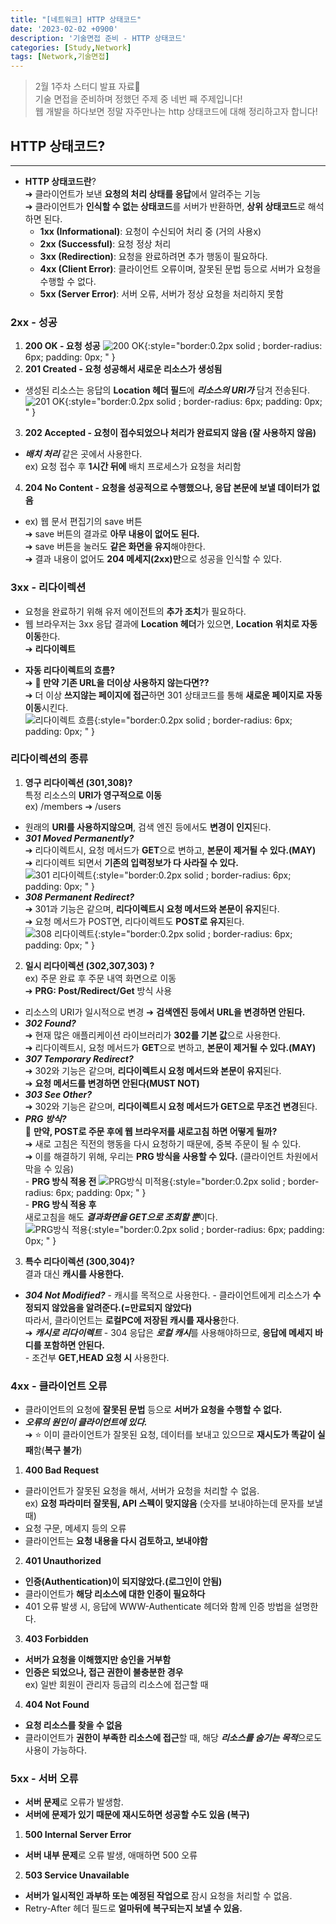```yaml
---
title: "[네트워크] HTTP 상태코드"
date: '2023-02-02 +0900'
description: '기술면접 준비 - HTTP 상태코드'
categories: [Study,Network]
tags: [Network,기술면접]
---
```


> 2월 1주차 스터디 발표 자료📖                                    
> 기술 면접을 준비하며 정했던 주제 중 네번 째 주제입니다!           
> 웹 개발을 하다보면 정말 자주만나는 http 상태코드에 대해 정리하고자 합니다!

## **HTTP 상태코드?** ##
---
* **HTTP 상태코드란**?           
➔ 클라이언트가 보낸 **요청의 처리 상태를 응답**에서 알려주는 기능        
➔ 클라이언트가 **인식할 수 없는 상태코드**를 서버가 반환하면, **상위 상태코드**로 해석하면 된다.                    
    - **1xx (Informational)**: 요청이 수신되어 처리 중 (거의 사용x)
    - **2xx (Successful)**: 요청 정상 처리
    - **3xx (Redirection)**: 요청을 완료하려면 추가 행동이 필요하다.
    - **4xx (Client Error)**: 클라이언트 오류이며, 잘못된 문법 등으로 서버가 요청을 수행할 수 없다.
    - **5xx (Server Error)**: 서버 오류, 서버가 정상 요청을 처리하지 못함

### **2xx - 성공** ###
1. **200 OK - 요청 성공**
![200 OK](/assets/img/200ok.jpg){:style="border:0.2px solid ; border-radius: 6px; padding: 0px; " } 
2. **201 Created - 요청 성공해서 새로운 리소스가 생성됨**   
- 생성된 리소스는 응답의 **Location 헤더 필드**에 ***리소스의 URI가*** 담겨 전송된다.             
![201 OK](/assets/img/201created.jpg){:style="border:0.2px solid ; border-radius: 6px; padding: 0px; " } 
3. **202 Accepted - 요청이 접수되었으나 처리가 완료되지 않음 (잘 사용하지 않음)**
- ***배치 처리*** 같은 곳에서 사용한다.         
ex) 요청 접수 후 **1시간 뒤에** 배치 프로세스가 요청을 처리함 
4. **204 No Content - 요청을 성공적으로 수행했으나, 응답 본문에 보낼 데이터가 없음**
- ex) 웹 문서 편집기의 save 버튼            
➔ save 버튼의 결과로 **아무 내용이 없어도 된다.**                
➔ save 버튼을 눌러도 **같은 화면을 유지**해야한다.                   
➔ 결과 내용이 없어도 **204 메세지(2xx)만**으로 성공을 인식할 수 있다.                                 

### **3xx - 리다이렉션** ###
- 요청을 완료하기 위해 유저 에이전트의 **추가 조치**가 필요하다.           
- 웹 브라우저는 3xx 응답 결과에 **Location 헤더**가 있으면, **Location 위치로 자동 이동**한다.             
➔ **리다이렉트**

* **자동 리다이렉트의 흐름?**        
➔ **🤔 만약 기존 URL을 더이상 사용하지 않는다면??**     
➔ 더 이상 **쓰지않는 페이지에 접근**하면 301 상태코드를 통해 **새로운 페이지로 자동 이동**시킨다.         
![리다이렉트 흐름](/assets/img/redirect.jpg){:style="border:0.2px solid ; border-radius: 6px; padding: 0px; " } 

### **리다이렉션의 종류** ###
1. **영구 리다이렉션 (301,308)?**            
특정 리소스의 **URI가 영구적으로 이동**                    
ex) /members ➔ /users
- 원래의 **URI를 사용하지않으며**, 검색 엔진 등에서도 **변경이 인지**된다.
- ***301 Moved Permanently?***           
➔ 리다이렉트시, 요청 메서드가 **GET**으로 변하고, **본문이 제거될 수 있다.(MAY)**   
➔ 리다이렉트 되면서 **기존의 입력정보가 다 사라질 수 있다.**   
![301 리다이렉트](/assets/img/301redirect.jpg){:style="border:0.2px solid ; border-radius: 6px; padding: 0px; " } 
- ***308 Permanent Redirect?***      
➔ 301과 기능은 같으며, **리다이렉트시 요청 메서드와 본문이 유지**된다.            
➔ 요청 메서드가 POST면, 리다이렉트도 **POST로 유지**된다.        
![308 리다이렉트](/assets/img/308redirect.jpg){:style="border:0.2px solid ; border-radius: 6px; padding: 0px; " }      
2. **일시 리다이렉션 (302,307,303) ?**<br>
ex) 주문 완료 후 주문 내역 화면으로 이동       
➔ **PRG: Post/Redirect/Get** 방식 사용 <br>
- 리소스의 URI가 일시적으로 변경 ➔ **검색엔진 등에서 URL을 변경하면 안된다.**
- ***302 Found?***     
➔ 현재 많은 애플리케이션 라이브러리가 **302를 기본 값**으로 사용한다.              
➔ 리다이렉트시, 요청 메서드가 **GET**으로 변하고, **본문이 제거될 수 있다.(MAY)**   
- ***307 Temporary Redirect?***               
➔ 302와 기능은 같으며, **리다이렉트시 요청 메서드와 본문이 유지**된다.       
➔ **요청 메서드를 변경하면 안된다(MUST NOT)**
- ***303 See Other?***               
➔ 302와 기능은 같으며, **리다이렉트시 요청 메서드가 GET으로 무조건 변경**된다.    
- ***PRG 방식?***           
🤔 **만약, POST로 주문 후에 웹 브라우저를 새로고침 하면 어떻게 될까?**         
➔ 새로 고침은 직전의 행동을 다시 요청하기 때문에, 중복 주문이 될 수 있다.    
➔ 이를 해결하기 위해, 우리는 **PRG 방식을 사용할 수 있다.** (클라이언트 차원에서 막을 수 있음)         
        - **PRG 방식 적용 전**
            ![PRG방식 미적용](/assets/img/prg-before.jpg){:style="border:0.2px solid ; border-radius: 6px; padding: 0px; " }      
        - **PRG 방식 적용 후**                
            새로고침을 해도 ***결과화면을 GET으로 조회할 뿐***이다.             
            ![PRG방식 적용](/assets/img/prgafter.jpg){:style="border:0.2px solid ; border-radius: 6px; padding: 0px; " }  
3. **특수 리다이렉션 (300,304)?**   
결과 대신 **캐시를 사용한다.**
- ***304 Not Modified?***
        - 캐시를 목적으로 사용한다.
        - 클라이언트에게 리소스가 **수정되지 않았음을 알려준다.(=만료되지 않았다)**           
        따라서, 클라이언트는 **로컬PC에 저장된 캐시를 재사용**한다.       
        ➔ ***캐시로 리다이렉트***
        - 304 응답은 ***로컬 캐시***를 사용해야하므로, **응답에 메세지 바디를 포함하면 안된다.**        
        - 조건부 **GET,HEAD 요청 시** 사용한다.   

### **4xx - 클라이언트 오류** ###          
- 클라이언트의 요청에 **잘못된 문법** 등으로 **서버가 요청을 수행할 수 없다.**             
- ***오류의 원인이 클라이언트에 있다.***     
➔ ⭐ 이미 클라이언트가 잘못된 요청, 데이터를 보내고 있으므로 **재시도가 똑같이 실패**함(**복구 불가**)             

1. **400 Bad Request**
- 클라이언트가 잘못된 요청을 해서, 서버가 요청을 처리할 수 없음.          
ex) **요청 파라미터 잘못됨, API 스펙이 맞지않음** (숫자를 보내야하는데 문자를 보낼 때)          
- 요청 구문, 메세지 등의 오류
- 클라이언트는 **요청 내용을 다시 검토하고, 보내야함**
2. **401 Unauthorized**
- **인증(Authentication)이 되지않았다.(로그인이 안됨)**           
- 클라이언트가 **해당 리소스에 대한 인증이 필요하다**                            
- 401 오류 발생 시, 응답에 WWW-Authenticate 헤더와 함께 인증 방법을 설명한다. 
3. **403 Forbidden**
- **서버가 요청을 이해했지만 승인을 거부함**            
- **인증은 되었으나, 접근 권한이 불충분한 경우**                
ex) 일반 회원이 관리자 등급의 리소스에 접근할 때                      
4. **404 Not Found**
- **요청 리소스를 찾을 수 없음**            
- 클라이언트가 **권한이 부족한 리소스에 접근**할 때, 해당 ***리소스를 숨기는 목적***으로도 사용이 가능하다.                    

### **5xx - 서버 오류** ###
- **서버 문제**로 오류가 발생함.
- **서버에 문제가 있기 때문에 재시도하면 성공할 수도 있음 (복구)**

1. **500 Internal Server Error**
- **서버 내부 문제**로 오류 발생, 애매하면 500 오류    
2. **503 Service Unavailable**
- **서버가 일시적인 과부하 또는 예정된 작업으로** 잠시 요청을 처리할 수 없음.           
- Retry-After 헤더 필드로 **얼마뒤에 복구되는지 보낼 수 있음.**      